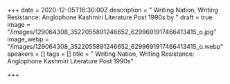 +++
date = 2020-12-05T18:30:00Z
description = " Writing Nation, Writing Resistance: Anglophone Kashmiri Literature Post 1990s by "
draft = true
image = "/images/129064308_3522055891246652_6299691917466413415_o.jpg"
image_webp = "/images/129064308_3522055891246652_6299691917466413415_o.webp"
speakers = []
tags = []
title = " Writing Nation, Writing Resistance: Anglophone Kashmiri Literature Post 1990s"

+++
